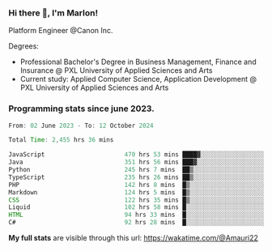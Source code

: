 
### Hi there 👋, I'm Marlon!

Platform Engineer @Canon Inc.

Degrees: 
- Professional Bachelor's Degree in Business Management, Finance and Insurance @ PXL University of Applied Sciences and Arts
- Current study: Applied Computer Science, Application Development @ PXL University of Applied Sciences and Arts

### Programming stats since june 2023.
<!--START_SECTION:waka-->

```java
From: 02 June 2023 - To: 12 October 2024

Total Time: 2,455 hrs 36 mins

JavaScript                      470 hrs 53 mins ████▓░░░░░░░░░░░░░░░░░░░░   18.89 %
Java                            351 hrs 56 mins ███▓░░░░░░░░░░░░░░░░░░░░░   14.12 %
Python                          245 hrs 7 mins  ██▒░░░░░░░░░░░░░░░░░░░░░░   09.83 %
TypeScript                      235 hrs 26 mins ██▒░░░░░░░░░░░░░░░░░░░░░░   09.44 %
PHP                             142 hrs 8 mins  █▒░░░░░░░░░░░░░░░░░░░░░░░   05.70 %
Markdown                        124 hrs 5 mins  █▒░░░░░░░░░░░░░░░░░░░░░░░   04.98 %
CSS                             122 hrs 35 mins █▒░░░░░░░░░░░░░░░░░░░░░░░   04.92 %
Liquid                          102 hrs 58 mins █░░░░░░░░░░░░░░░░░░░░░░░░   04.13 %
HTML                            94 hrs 33 mins  █░░░░░░░░░░░░░░░░░░░░░░░░   03.79 %
C#                              92 hrs 28 mins  █░░░░░░░░░░░░░░░░░░░░░░░░   03.71 %
```

<!--END_SECTION:waka-->
**My full stats** are visible through this url: https://wakatime.com/@Amauri22
